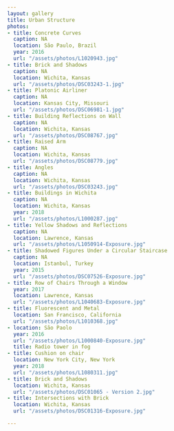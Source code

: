 ```yaml
---
layout: gallery
title: Urban Structure
photos:
- title: Concrete Curves
  caption: NA
  location: São Paulo, Brazil
  year: 2016
  url: "/assets/photos/L1020943.jpg"
- title: Brick and Shadows
  caption: NA
  location: Wichita, Kansas
  url: "/assets/photos/DSC03243-1.jpg"
- title: Platonic Airliner
  caption: NA
  location: Kansas City, Missouri
  url: "/assets/photos/DSC06981-1.jpg"
- title: Building Reflections on Wall
  caption: NA
  location: Wichita, Kansas
  url: "/assets/photos/DSC08767.jpg"
- title: Raised Arm
  caption: NA
  location: Wichita, Kansas
  url: "/assets/photos/DSC08779.jpg"
- title: Angles
  caption: NA
  location: Wichita, Kansas
  url: "/assets/photos/DSC03243.jpg"
- title: Buildings in Wichita
  caption: NA
  location: Wichita, Kansas
  year: 2018
  url: "/assets/photos/L1000287.jpg"
- title: Yellow Shadows and Reflections
  caption: NA
  location: Lawrence, Kansas
  url: "/assets/photos/L1050914-Exposure.jpg"
- title: Shadowed Figures Under a Circular Staircase
  caption: NA
  location: Istanbul, Turkey
  year: 2015
  url: "/assets/photos/DSC07526-Exposure.jpg"
- title: Row of Chairs Through a Window
  year: 2017
  location: Lawrence, Kansas
  url: "/assets/photos/L1040683-Exposure.jpg"
- title: Fluorescent and Metal
  location: San Francisco, California
  url: "/assets/photos/L1010368.jpg"
- location: São Paolo
  year: 2016
  url: "/assets/photos/L1000840-Exposure.jpg"
  title: Radio tower in fog
- title: Cushion on chair
  location: New York City, New York
  year: 2018
  url: "/assets/photos/L1080311.jpg"
- title: Brick and Shadows
  location: Wichita, Kansas
  url: "/assets/photos/DSC01065 - Version 2.jpg"
- title: Intersections with Brick
  location: Wichita, Kansas
  url: "/assets/photos/DSC01316-Exposure.jpg"

---
```

